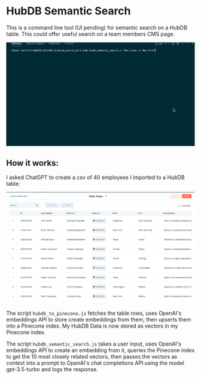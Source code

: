 # HubDB Semantic Search
This is a command line tool (UI pending) for semantic search on a HubDB table. This could offer useful search on a team members CMS page.

<p align="center">
  <img src="./images/hubdb_semantic_search.gif">
</p>

## How it works:

I asked ChatGPT to create a csv of 40 employees I imported to a HubDB table:
<p align="center">
  <img src="./images/fake_team_hubdb.png">
</p>

The script `hubdb_to_pinecone.js` fetches the table rows, uses OpenAI's embeddings API to store create embeddings from them, then upserts them into a Pinecone index. My HubDB Data is now stored as vectors in my Pinecone index.

The script `hubdb_semantic_search.js` takes a user input, uses OpenAI's embeddings API to create an embedding from it, queries the Pinecone index to get the 10 most closely related vectors, then passes the vectors as context into a prompt to OpenAI's chat completions API using the model gpt-3.5-turbo and logs the response.
